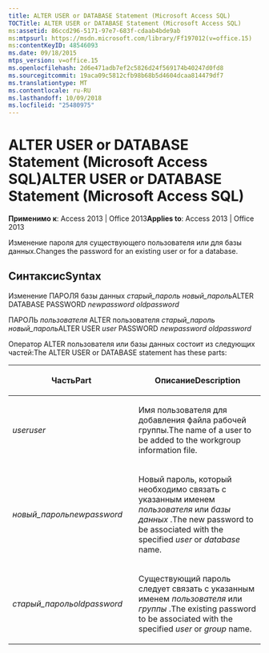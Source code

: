 ```yaml
---
title: ALTER USER or DATABASE Statement (Microsoft Access SQL)
TOCTitle: ALTER USER or DATABASE Statement (Microsoft Access SQL)
ms:assetid: 86ccd296-5171-97e7-683f-cdaab4bde9ab
ms:mtpsurl: https://msdn.microsoft.com/library/Ff197012(v=office.15)
ms:contentKeyID: 48546093
ms.date: 09/18/2015
mtps_version: v=office.15
ms.openlocfilehash: 2d6e471adb7ef2c5826d24f569174b40247d0fd8
ms.sourcegitcommit: 19aca09c5812cfb98b68b5d4604dcaa814479df7
ms.translationtype: MT
ms.contentlocale: ru-RU
ms.lasthandoff: 10/09/2018
ms.locfileid: "25480975"
---
```

# <a name="alter-user-or-database-statement-microsoft-access-sql"></a><span data-ttu-id="1c8e2-102">ALTER USER or DATABASE Statement (Microsoft Access SQL)</span><span class="sxs-lookup"><span data-stu-id="1c8e2-102">ALTER USER or DATABASE Statement (Microsoft Access SQL)</span></span>


<span data-ttu-id="1c8e2-103">**Применимо к**: Access 2013 | Office 2013</span><span class="sxs-lookup"><span data-stu-id="1c8e2-103">**Applies to**: Access 2013 | Office 2013</span></span>

<span data-ttu-id="1c8e2-104">Изменение пароля для существующего пользователя или для базы данных.</span><span class="sxs-lookup"><span data-stu-id="1c8e2-104">Changes the password for an existing user or for a database.</span></span>

## <a name="syntax"></a><span data-ttu-id="1c8e2-105">Синтаксис</span><span class="sxs-lookup"><span data-stu-id="1c8e2-105">Syntax</span></span>

<span data-ttu-id="1c8e2-106">Изменение ПАРОЛЯ базы данных *старый_пароль новый_пароль*</span><span class="sxs-lookup"><span data-stu-id="1c8e2-106">ALTER DATABASE PASSWORD *newpassword oldpassword*</span></span>

<span data-ttu-id="1c8e2-107">ПАРОЛЬ *пользователя* ALTER пользователя *старый_пароль новый_пароль*</span><span class="sxs-lookup"><span data-stu-id="1c8e2-107">ALTER USER *user* PASSWORD *newpassword oldpassword*</span></span>

<span data-ttu-id="1c8e2-108">Оператор ALTER пользователя или базы данных состоит из следующих частей:</span><span class="sxs-lookup"><span data-stu-id="1c8e2-108">The ALTER USER or DATABASE statement has these parts:</span></span>

<table>
<colgroup>
<col style="width: 50%" />
<col style="width: 50%" />
</colgroup>
<thead>
<tr class="header">
<th><p><span data-ttu-id="1c8e2-109">Часть</span><span class="sxs-lookup"><span data-stu-id="1c8e2-109">Part</span></span></p></th>
<th><p><span data-ttu-id="1c8e2-110">Описание</span><span class="sxs-lookup"><span data-stu-id="1c8e2-110">Description</span></span></p></th>
</tr>
</thead>
<tbody>
<tr class="odd">
<td><p><span data-ttu-id="1c8e2-111"><em>user</em></span><span class="sxs-lookup"><span data-stu-id="1c8e2-111"><em>user</em></span></span></p></td>
<td><p><span data-ttu-id="1c8e2-112">Имя пользователя для добавления файла рабочей группы.</span><span class="sxs-lookup"><span data-stu-id="1c8e2-112">The name of a user to be added to the workgroup information file.</span></span></p></td>
</tr>
<tr class="even">
<td><p><span data-ttu-id="1c8e2-113"><em>новый_пароль</em></span><span class="sxs-lookup"><span data-stu-id="1c8e2-113"><em>newpassword</em></span></span></p></td>
<td><p><span data-ttu-id="1c8e2-114">Новый пароль, который необходимо связать с указанным именем <em>пользователя</em> или <em>базы данных</em> .</span><span class="sxs-lookup"><span data-stu-id="1c8e2-114">The new password to be associated with the specified <em>user</em> or <em>database</em> name.</span></span></p></td>
</tr>
<tr class="odd">
<td><p><span data-ttu-id="1c8e2-115"><em>старый_пароль</em></span><span class="sxs-lookup"><span data-stu-id="1c8e2-115"><em>oldpassword</em></span></span></p></td>
<td><p><span data-ttu-id="1c8e2-116">Существующий пароль следует связать с указанным именем <em>пользователя</em> или <em>группы</em> .</span><span class="sxs-lookup"><span data-stu-id="1c8e2-116">The existing password to be associated with the specified <em>user</em> or <em>group</em> name.</span></span></p></td>
</tr>
</tbody>
</table>

